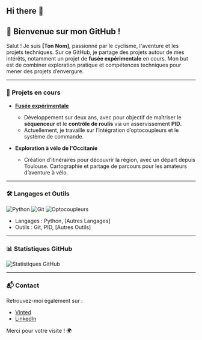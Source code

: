## Hi there 👋

## 👋 Bienvenue sur mon GitHub !

Salut ! Je suis **[Ton Nom]**, passionné par le cyclisme, l'aventure et les projets techniques. Sur ce GitHub, je partage des projets autour de mes intérêts, notamment un projet de **fusée expérimentale** en cours. Mon but est de combiner exploration pratique et compétences techniques pour mener des projets d’envergure.

---

### 🚀 Projets en cours

- **[Fusée expérimentale](lien_vers_ton_dépôt)**  
  - Développement sur deux ans, avec pour objectif de maîtriser le **séquenceur** et le **contrôle de roulis** via un asservissement **PID**.
  - Actuellement, je travaille sur l’intégration d’optocoupleurs et le système de commande.
  
- **Exploration à vélo de l'Occitanie**  
  - Création d’itinéraires pour découvrir la région, avec un départ depuis Toulouse. Cartographie et partage de parcours pour les amateurs d’aventure à vélo.

---

### 🛠️ Langages et Outils

![Python](https://img.shields.io/badge/Python-3776AB?style=for-the-badge&logo=python&logoColor=white)
![Git](https://img.shields.io/badge/Git-F05032?style=for-the-badge&logo=git&logoColor=white)
![Optocoupleurs](https://img.shields.io/badge/Optocoupleurs-007ACC?style=for-the-badge)

- Langages : Python, [Autres Langages]
- Outils : Git, PID, [Autres Outils]

---

### 📊 Statistiques GitHub

![Statistiques GitHub](https://github-readme-stats.vercel.app/api?username=paguielng&show_icons=true&theme=radical)

---

### 📬 Contact

Retrouvez-moi également sur :
- [Vinted](lien_vers_vinted)
- [LinkedIn](lien_vers_linkedin) 

Merci pour votre visite ! 🌍
